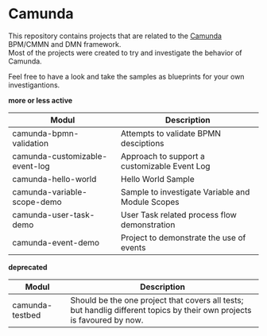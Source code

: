 # Camunda

This repository contains projects that are related to the [Camunda](https://camunda.org/) BPM/CMMN and DMN framework.  
Most of the projects were created to try and investigate the behavior of Camunda.

Feel free to have a look and take the samples as blueprints for your own investigantions.

**more or less active**

|Modul                           |Description                                      |
|--------------------------------|-------------------------------------------------|
|camunda-bpmn-validation         |Attempts to validate BPMN desciptions            |
|camunda-customizable-event-log  |Approach to support a customizable Event Log     |
|camunda-hello-world             |Hello World Sample                               |
|camunda-variable-scope-demo     |Sample to investigate Variable and Module Scopes |
|camunda-user-task-demo          |User Task related process flow demonstration     |
|camunda-event-demo              |Project to demonstrate the use of events         |

**deprecated**

|Modul                           |Description                                |
|--------------------------------|-------------------------------------------|
|camunda-testbed                 |Should be the one project that covers all tests; but handlig different topics by their own projects is favoured by now.|
